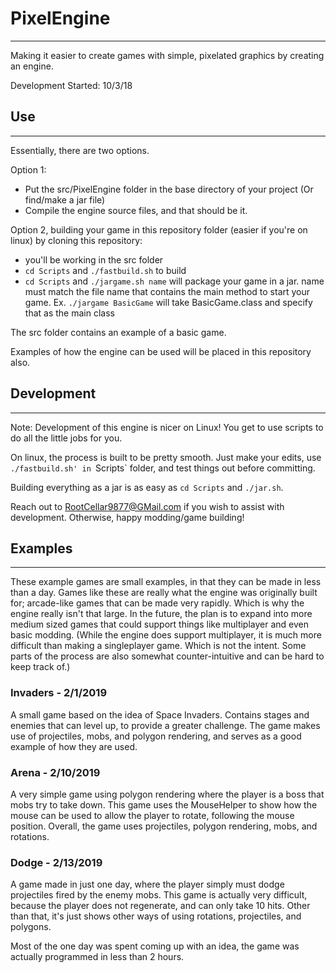 # PixelEngine
---

Making it easier to create games with simple, pixelated graphics by creating an engine.

Development Started: 10/3/18

## Use
---

Essentially, there are two options.

Option 1:

- Put the src/PixelEngine folder in the base directory of your project (Or find/make a jar file)
- Compile the engine source files, and that should be it.

Option 2, building your game in this repository folder (easier if you're on linux) by cloning this repository:

- you'll be working in the src folder
- `cd Scripts` and `./fastbuild.sh` to build
- `cd Scripts` and `./jargame.sh name` will package your game in a jar. name must match the file name that contains the main method to start your game. Ex. `./jargame BasicGame` will take BasicGame.class and specify that as the main class

The src folder contains an example of a basic game.

Examples of how the engine can be used will be placed in this repository also.

## Development
---

Note: Development of this engine is nicer on Linux! You get to use scripts to do all the little jobs for you.

On linux, the process is built to be pretty smooth. Just make your edits, use `./fastbuild.sh' in `Scripts` folder, and test things out before committing.

Building everything as a jar is as easy as `cd Scripts` and `./jar.sh`.

Reach out to RootCellar9877@GMail.com if you wish to assist with development. Otherwise, happy modding/game building!

## Examples
---

These example games are small examples, in that they can be made in less than a day.
Games like these are really what the engine was originally built for; arcade-like games that can be made very rapidly. Which is why the engine really isn't that large.
In the future, the plan is to expand into more medium sized games that could support things like multiplayer and even basic modding.
(While the engine does support multiplayer, it is much more difficult than making a singleplayer game. Which is not the intent. Some parts of the process are also somewhat counter-intuitive and can be hard to keep track of.)

### Invaders - 2/1/2019

A small game based on the idea of Space Invaders. Contains stages and enemies that can level up,
to provide a greater challenge. The game makes use of projectiles, mobs, and polygon rendering,
and serves as a good example of how they are used.


### Arena - 2/10/2019

A very simple game using polygon rendering where the player is a boss that mobs try to take down.
This game uses the MouseHelper to show how the mouse can be used to allow the player to rotate, following
the mouse position.
Overall, the game uses projectiles, polygon rendering, mobs, and rotations.


### Dodge - 2/13/2019

A game made in just one day, where the player simply must dodge projectiles fired by the enemy mobs.
This game is actually very difficult, because the player does not regenerate, and can only take 10 hits.
Other than that, it's just shows other ways of using rotations, projectiles, and polygons.

Most of the one day was spent coming up with an idea, the game was actually programmed in less than 2 hours.
